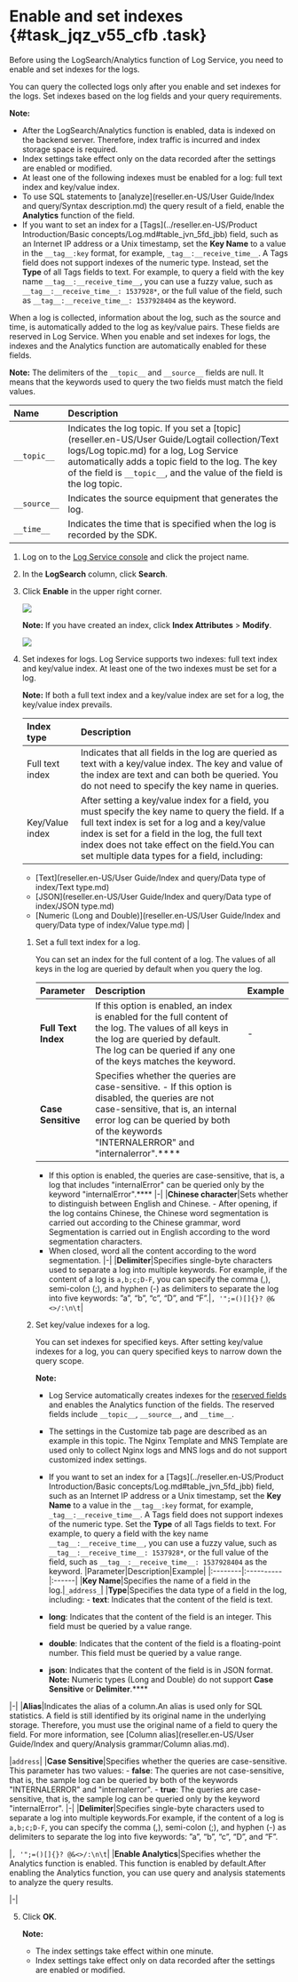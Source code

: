 # Enable and set indexes {#task_jqz_v55_cfb .task}

Before using the LogSearch/Analytics function of Log Service, you need to enable and set indexes for the logs.

You can query the collected logs only after you enable and set indexes for the logs. Set indexes based on the log fields and your query requirements.

**Note:** 

-   After the LogSearch/Analytics function is enabled, data is indexed on the backend server. Therefore, index traffic is incurred and index storage space is required.
-   Index settings take effect only on the data recorded after the settings are enabled or modified.
-   At least one of the following indexes must be enabled for a log: full text index and key/value index.
-   To use SQL statements to [analyze](reseller.en-US/User Guide/Index and query/Syntax description.md) the query result of a field, enable the **Analytics** function of the field.
-   If you want to set an index for a [Tags](../reseller.en-US/Product Introduction/Basic concepts/Log.md#table_jvn_5fd_jbb) field, such as an Internet IP address or a Unix timestamp, set the **Key Name** to a value in the `__tag__:key` format, for example, `_tag__:__receive_time__`. A Tags field does not support indexes of the numeric type. Instead, set the **Type** of all Tags fields to text. For example, to query a field with the key name `__tag__:__receive_time__`, you can use a fuzzy value, such as `__tag__:__receive_time__: 1537928*`, or the full value of the field, such as `__tag__:__receive_time__: 1537928404` as the keyword.

When a log is collected, information about the log, such as the source and time, is automatically added to the log as key/value pairs. These fields are reserved in Log Service. When you enable and set indexes for logs, the indexes and the Analytics function are automatically enabled for these fields.

**Note:** The delimiters of the `__topic__` and `__source__` fields are null. It means that the keywords used to query the two fields must match the field values.

|Name|Description|
|:---|:----------|
|`__topic__`|Indicates the log topic. If you set a [topic](reseller.en-US/User Guide/Logtail collection/Text logs/Log topic.md) for a log, Log Service automatically adds a topic field to the log. The key of the field is `__topic__`, and the value of the field is the log topic.|
|`__source__`|Indicates the source equipment that generates the log.|
|`__time__`|Indicates the time that is specified when the log is recorded by the SDK.|

1.  Log on to the [Log Service console](https://partners-intl.console.aliyun.com/#/sls) and click the project name. 
2.  In the **LogSearch** column, click **Search**. 
3.  Click **Enable** in the upper right corner. 

    ![](http://static-aliyun-doc.oss-cn-hangzhou.aliyuncs.com/assets/img/21321/154469579112614_en-US.png)

    **Note:** If you have created an index, click **Index Attributes** \> **Modify**.

    ![](http://static-aliyun-doc.oss-cn-hangzhou.aliyuncs.com/assets/img/21321/154469579114015_en-US.png)

4.  Set indexes for logs. Log Service supports two indexes: full text index and key/value index. At least one of the two indexes must be set for a log.

    **Note:** If both a full text index and a key/value index are set for a log, the key/value index prevails.

    |Index type|Description|
    |:---------|:----------|
    |Full text index|Indicates that all fields in the log are queried as text with a key/value index. The key and value of the index are text and can both be queried. You do not need to specify the key name in queries.|
    |Key/Value index|After setting a key/value index for a field, you must specify the key name to query the field. If a full text index is set for a log and a key/value index is set for a field in the log, the full text index does not take effect on the field.You can set multiple data types for a field, including:

    -   [Text](reseller.en-US/User Guide/Index and query/Data type of index/Text type.md)
    -   [JSON](reseller.en-US/User Guide/Index and query/Data type of index/JSON type.md)
    -   [Numeric \(Long and Double\)](reseller.en-US/User Guide/Index and query/Data type of index/Value type.md)
|

    1.  Set a full text index for a log. 

        You can set an index for the full content of a log. The values of all keys in the log are queried by default when you query the log.

        |Parameter|Description|Example|
        |:--------|:----------|:------|
        |**Full Text Index**|If this option is enabled, an index is enabled for the full content of the log. The values of all keys in the log are queried by default. The log can be queried if any one of the keys matches the keyword.|-|
        |**Case Sensitive**|Specifies whether the queries are case-sensitive.        -   If this option is disabled, the queries are not case-sensitive, that is, an internal error log can be queried by both of the keywords "INTERNALERROR" and "internalerror".****
        -   If this option is enabled, the queries are case-sensitive, that is, a log that includes "internalError" can be queried only by the keyword "internalError".****
|-|
        |**Chinese character**|Sets whether to distinguish between English and Chinese.        -   After opening, if the log contains Chinese, the Chinese word segmentation is carried out according to the Chinese grammar, word Segmentation is carried out in English according to the word segmentation characters.
        -   When closed, word all the content according to the word segmentation.
|-|
        |**Delimiter**|Specifies single-byte characters used to separate a log into multiple keywords. For example, if the content of a log is `a,b;c;D-F`, you can specify the comma \(,\), semi-colon \(;\), and hyphen \(-\) as delimiters to separate the log into five keywords: ”a”, “b”, “c”, “D”, and “F”.|`, '";=()[]{}? @&<>/:\n\t`|

    2.  Set key/value indexes for a log. 

        You can set indexes for specified keys. After setting key/value indexes for a log, you can query specified keys to narrow down the query scope.

        **Note:** 

        -   Log Service automatically creates indexes for the [reserved fields](#) and enables the Analytics function of the fields. The reserved fields include `__topic__`, `__source__`, and `__time__`.

        -   The settings in the Customize tab page are described as an example in this topic. The Nginx Template and MNS Template are used only to collect Nginx logs and MNS logs and do not support customized index settings.

        -   If you want to set an index for a [Tags](../reseller.en-US/Product Introduction/Basic concepts/Log.md#table_jvn_5fd_jbb) field, such as an Internet IP address or a Unix timestamp, set the **Key Name** to a value in the `__tag__:key` format, for example, `_tag__:__receive_time__`. A Tags field does not support indexes of the numeric type. Set the **Type** of all Tags fields to text. For example, to query a field with the key name `__tag__:__receive_time__`, you can use a fuzzy value, such as `__tag__:__receive_time__: 1537928*`, or the full value of the field, such as `__tag__:__receive_time__: 1537928404` as the keyword.
        |Parameter|Description|Example|
        |:--------|:----------|:------|
        |**Key Name**|Specifies the name of a field in the log.|`_address_`|
        |**Type**|Specifies the data type of a field in the log, including:        -   **text**: Indicates that the content of the field is text.
        -   **long**: Indicates that the content of the field is an integer. This field must be queried by a value range.
        -   **double**: Indicates that the content of the field is a floating-point number. This field must be queried by a value range.
        -   **json**: Indicates that the content of the field is in JSON format.
**Note:** Numeric types \(Long and Double\) do not support **Case Sensitive** or **Delimiter**.****

|-|
        |**Alias**|Indicates the alias of a column.An alias is used only for SQL statistics. A field is still identified by its original name in the underlying storage. Therefore, you must use the original name of a field to query the field. For more information, see [Column alias](reseller.en-US/User Guide/Index and query/Analysis grammar/Column alias.md).

|`address`|
        |**Case Sensitive**|Specifies whether the queries are case-sensitive. This parameter has two values:        -    **false**: The queries are not case-sensitive, that is, the sample log can be queried by both of the keywords "INTERNALERROR" and "internalerror".
        -   **true**: The queries are case-sensitive, that is, the sample log can be queried only by the keyword "internalError".
|-|
        |**Delimiter**|Specifies single-byte characters used to separate a log into multiple keywords.For example, if the content of a log is `a,b;c;D-F`, you can specify the comma \(,\), semi-colon \(;\), and hyphen \(-\) as delimiters to separate the log into five keywords: ”a”, “b”, “c”, “D”, and “F”.

|`, '";=()[]{}? @&<>/:\n\t`|
        |**Enable Analytics**|Specifies whether the Analytics function is enabled. This function is enabled by default.After enabling the Analytics function, you can use query and analysis statements to analyze the query results.

|-|

5.  Click **OK**. 

    **Note:** 

    -   The index settings take effect within one minute.
    -   Index settings take effect only on data recorded after the settings are enabled or modified.

